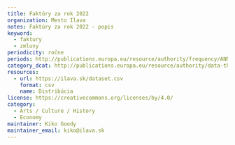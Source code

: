 ```yaml
---
title: Faktúry za rok 2022
organization: Mesto Ilava
notes: Faktúry za rok 2022 - popis
keyword:
  - faktury
  - zmluvy
periodicity: ročne
periods: http://publications.europa.eu/resource/authority/frequency/ANNUAL
category_dcat: http://publications.europa.eu/resource/authority/data-theme/ECON
resources:
  - url: https://ilava.sk/dataset.csv
    format: csv
    name: Distribúcia
license: https://creativecommons.org/licenses/by/4.0/
category:
  - Arts / Culture / History
  - Economy
maintainer: Kiko Goody
maintainer_email: kiko@ilava.sk
---
```

